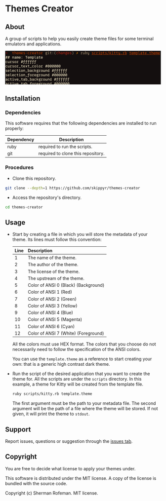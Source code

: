 # Themes Creator

## About

A group of scripts to help you easily create theme files for some terminal
emulators and applications.

![](preview.png)

## Installation

### Dependencies

This software requires that the following dependencies are installed to run
properly:

| Dependency | Description |
|-|-|
| ruby | required to run the scripts. |
| git | required to clone this repository. |

### Procedures

- Clone this repository.

```bash
git clone --depth=1 https://github.com/skippyr/themes-creator
```

- Access the repository's directory.

```bash
cd themes-creator
```

## Usage

- Start by creating a file in which you will store the metadata of your theme.
  Its lines must follow this convention:

  | Line | Description |
  |-|-|
  | 1 | The name of the theme. |
  | 2 | The author of the theme. |
  | 3 | The license of the theme. |
  | 4 | The upstream of the theme. |
  | 5 | Color of ANSI 0 (Black) (Background) |
  | 6 | Color of ANSI 1 (Red) |
  | 7 | Color of ANSI 2 (Green) |
  | 8 | Color of ANSI 3 (Yellow) |
  | 9 | Color of ANSI 4 (Blue) |
  | 10 | Color of ANSI 5 (Magenta) |
  | 11 | Color of ANSI 6 (Cyan) |
  | 12 | Color of ANSI 7 (White) (Foreground) |

  All the colors must use HEX format. The colors that you choose do not
  necessarily need to follow the specification of the ANSI colors.

  You can use the `template.theme` as a reference to start creating
  your own: that is a generic high contrast dark theme.

- Run the script of the desired application that you want to create the theme
  for. All the scripts are under the `scripts` directory. In this example, a
  theme for Kitty will be created from the template file.

  ```bash
  ruby scripts/kitty.rb template.theme
  ```

  The first argument must be the path to your metadata file. The second
  argument will be the path of a file where the theme will be stored. If not
  given, it will print the theme to `stdout`.

## Support

Report issues, questions or suggestion through the [issues tab](https://github.com/skippyr/flamerial/issues).

## Copyright

You are free to decide what license to apply your themes under.

This software is distributed under the MIT license. A copy of the license is
bundled with the source code.

Copyright (c) Sherman Rofeman. MIT license.
